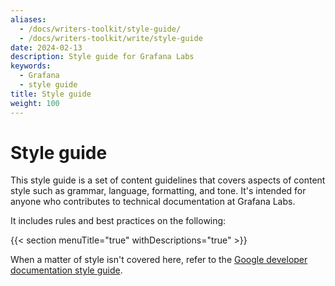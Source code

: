 ```yaml
---
aliases:
  - /docs/writers-toolkit/style-guide/
  - /docs/writers-toolkit/write/style-guide
date: 2024-02-13
description: Style guide for Grafana Labs
keywords:
  - Grafana
  - style guide
title: Style guide
weight: 100
---
```


# Style guide

This style guide is a set of content guidelines that covers aspects of content style such as grammar, language, formatting, and tone.
It's intended for anyone who contributes to technical documentation at Grafana Labs.

It includes rules and best practices on the following:

{{< section menuTitle="true" withDescriptions="true" >}}

When a matter of style isn't covered here, refer to the [Google developer documentation style guide](https://developers.google.com/style).
